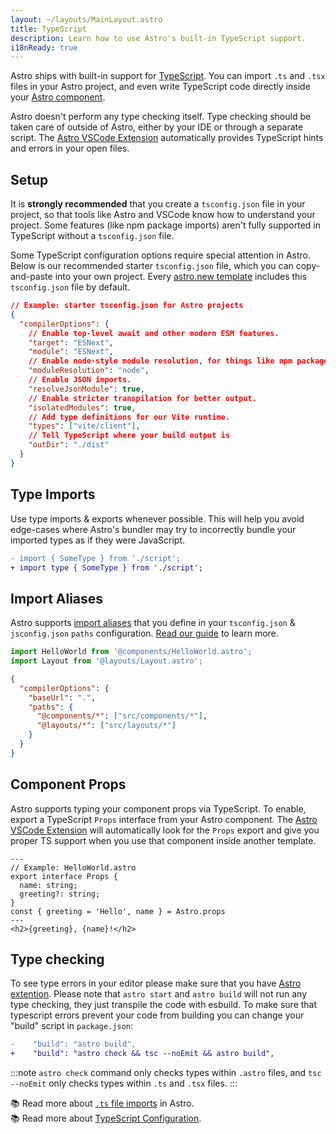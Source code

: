```yaml
---
layout: ~/layouts/MainLayout.astro
title: TypeScript
description: Learn how to use Astro's built-in TypeScript support.
i18nReady: true
---
```


Astro ships with built-in support for [TypeScript](https://www.typescriptlang.org/). You can import `.ts` and `.tsx` files in your Astro project, and even write TypeScript code directly inside your [Astro component](/en/core-concepts/astro-components/#the-component-script).

Astro doesn't perform any type checking itself. Type checking should be taken care of outside of Astro, either by your IDE or through a separate script. The [Astro VSCode Extension](/en/editor-setup/) automatically provides TypeScript hints and errors in your open files.

## Setup

It is **strongly recommended** that you create a `tsconfig.json` file in your project, so that tools like Astro and VSCode know how to understand your project. Some features (like npm package imports) aren't fully supported in TypeScript without a `tsconfig.json` file.

Some TypeScript configuration options require special attention in Astro. Below is our recommended starter `tsconfig.json` file, which you can copy-and-paste into your own project. Every [astro.new template](https://astro.new/) includes this `tsconfig.json` file by default.

```json
// Example: starter tsconfig.json for Astro projects
{
  "compilerOptions": {
    // Enable top-level await and other modern ESM features.
    "target": "ESNext",
    "module": "ESNext",
    // Enable node-style module resolution, for things like npm package imports.
    "moduleResolution": "node",
    // Enable JSON imports.
    "resolveJsonModule": true,
    // Enable stricter transpilation for better output.
    "isolatedModules": true,
    // Add type definitions for our Vite runtime.
    "types": ["vite/client"],
    // Tell TypeScript where your build output is
    "outDir": "./dist"
  }
}
```

## Type Imports

Use type imports & exports whenever possible. This will help you avoid edge-cases where Astro's bundler may try to incorrectly bundle your imported types as if they were JavaScript.

```diff
- import { SomeType } from './script';
+ import type { SomeType } from './script';
```

## Import Aliases

Astro supports [import aliases](/en/guides/aliases/) that you define in your `tsconfig.json` & `jsconfig.json` `paths` configuration. [Read our guide](/en/guides/aliases/) to learn more.


```ts
import HelloWorld from '@components/HelloWorld.astro';
import Layout from '@layouts/Layout.astro';
```

```json
{
  "compilerOptions": {
    "baseUrl": ".",
    "paths": {
      "@components/*": ["src/components/*"],
      "@layouts/*": ["src/layouts/*"]
    }
  }
}
```

## Component Props

Astro supports typing your component props via TypeScript. To enable, export a TypeScript `Props` interface from your Astro component. The [Astro VSCode Extension](/en/editor-setup/) will automatically look for the `Props` export and give you proper TS support when you use that component inside another template.

```astro
---
// Example: HelloWorld.astro
export interface Props {
  name: string;
  greeting?: string;
}
const { greeting = 'Hello', name } = Astro.props
---
<h2>{greeting}, {name}!</h2>
```

## Type checking

To see type errors in your editor please make sure that you have [Astro extention](/en/editor-setup). Please note that `astro start` and `astro build` will not run any type checking, they just transpile the code with esbuild. To make sure that typescript errors prevent your code from building you can change your "build" script in `package.json`:

```diff
-    "build": "astro build",
+    "build": "astro check && tsc --noEmit && astro build",
```

:::note
`astro check` command only checks types within `.astro` files, and `tsc --noEmit` only checks types within `.ts` and `.tsx` files.
:::

📚 Read more about [`.ts` file imports](/en/guides/imports/#typescript) in Astro.  
📚 Read more about [TypeScript Configuration](https://www.typescriptlang.org/tsconfig/).

